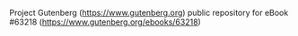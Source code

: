 Project Gutenberg (https://www.gutenberg.org) public repository for eBook #63218 (https://www.gutenberg.org/ebooks/63218)
